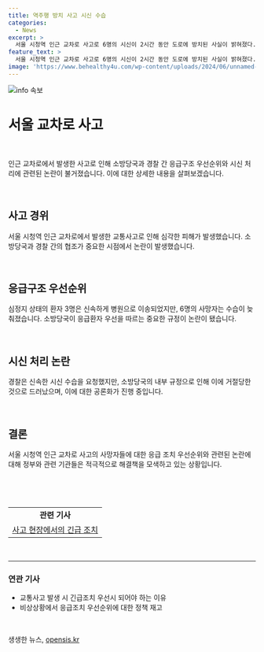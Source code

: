 ```yaml
---
title: 역주행 방치 사고 시신 수습
categories:
  - News
excerpt: >
  서울 시청역 인근 교차로 사고로 6명의 시신이 2시간 동안 도로에 방치된 사실이 밝혀졌다. 경찰은 신속한 수습을 요구했지만, 소방당국은 사망자는 이송하지 않는 내부 규정을 이유로 응급환자 우선순위에 따라 대응했다. 대통령실은 사고 후 1시간 뒤에야 피해자 구조와 치료에 총력을 다하라는 지시를 내렸고, 사고 현장에서 소방당국 고위관계자도 있었다고 전해졌다. 
feature_text: >
  서울 시청역 인근 교차로 사고로 6명의 시신이 2시간 동안 도로에 방치된 사실이 밝혀졌다. 경찰은 신속한 수습을 요구했지만, 소방당국은 사망자는 이송하지 않는 내부 규정을 이유로 응급환자 우선순위에 따라 대응했다. 대통령실은 사고 후 1시간 뒤에야 피해자 구조와 치료에 총력을 다하라는 지시를 내렸고, 사고 현장에서 소방당국 고위관계자도 있었다고 전해졌다. 
image: 'https://www.behealthy4u.com/wp-content/uploads/2024/06/unnamed-file.png'
---
```


<p><img src="https://www.behealthy4u.com/wp-content/uploads/2024/06/unnamed-file.png" alt="info 속보" /></p>

<h1 data-ke-size="size24"><b>서울 교차로 사고</b></h1>

<p data-ke-size="size16">&nbsp;</p>

<p>인근 교차로에서 발생한 사고로 인해 소방당국과 경찰 간 응급구조 우선순위와 시신 처리에 관련된 논란이 불거졌습니다. 이에 대한 상세한 내용을 살펴보겠습니다.</p>

<p data-ke-size="size16">&nbsp;</p>

<h2 data-ke-size="size26">사고 경위</h2>

<p data-ke-size="size16">서울 시청역 인근 교차로에서 발생한 교통사고로 인해 심각한 피해가 발생했습니다. 소방당국과 경찰 간의 협조가 중요한 시점에서 논란이 발생했습니다.</p>

<p data-ke-size="size16">&nbsp;</p>

<h2 data-ke-size="size26">응급구조 우선순위</h2>

<p data-ke-size="size16">심정지 상태의 환자 3명은 신속하게 병원으로 이송되었지만, 6명의 사망자는 수습이 늦춰졌습니다. 소방당국이 응급환자 우선을 따르는 중요한 규정이 논란이 됐습니다.</p>

<p data-ke-size="size16">&nbsp;</p>

<h2 data-ke-size="size26">시신 처리 논란</h2>

<p data-ke-size="size16">경찰은 신속한 시신 수습을 요청했지만, 소방당국의 내부 규정으로 인해 이에 거절당한 것으로 드러났으며, 이에 대한 공론화가 진행 중입니다.</p>

<p data-ke-size="size16">&nbsp;</p>

<h2 data-ke-size="size26">결론</h2>

<p data-ke-size="size16">서울 시청역 인근 교차로 사고의 사망자들에 대한 응급 조치 우선순위와 관련된 논란에 대해 정부와 관련 기관들은 적극적으로 해결책을 모색하고 있는 상황입니다.</p>

<p data-ke-size="size16">&nbsp;</p>

<p data-ke-size="size16">&nbsp;</p>

<table>
   <tbody>
      <tr>
         <td style="text-align: center; height: 17px;"><b>관련 기사</b></td>
      </tr>
      <tr>
         <td style="text-align: center; height: 17px;"><a href="https://www.example.com/article">사고 현장에서의 긴급 조치</a></td>
      </tr>
   </tbody>
</table>

<p data-ke-size="size16">&nbsp;</p>

<hr>

<h3 data-ke-size="size22">연관 기사</h3>

<ul>
   <li>교통사고 발생 시 긴급조치 우선시 되어야 하는 이유</li>
   <li>비상상황에서 응급조치 우선순위에 대한 정책 재고</li>
</ul>

<p data-ke-size="size16">&nbsp;</p>
생생한 뉴스, <a href="https://opensis.kr" rel="dofollow">opensis.kr</a>


